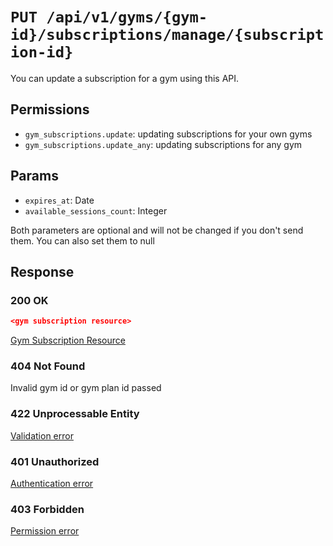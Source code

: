 # `PUT /api/v1/gyms/{gym-id}/subscriptions/manage/{subscription-id}`
You can update a subscription for a gym using this API.


## Permissions

- `gym_subscriptions.update`: updating subscriptions for your own gyms
- `gym_subscriptions.update_any`: updating subscriptions for any gym

## Params

- `expires_at`: Date
- `available_sessions_count`: Integer

Both parameters are optional and will not be changed if you don't send them. You can also set them to null

## Response

### 200 OK

```json
<gym subscription resource>
```

[Gym Subscription Resource](../../../resources/gym_subscription.md)

### 404 Not Found
 Invalid gym id or gym plan id passed

### 422 Unprocessable Entity
 [Validation error](../../../validation-errors.md)

### 401 Unauthorized
 [Authentication error](../../../authentication-errors.md)

### 403 Forbidden
 [Permission error](../../../permission-errors.md)
